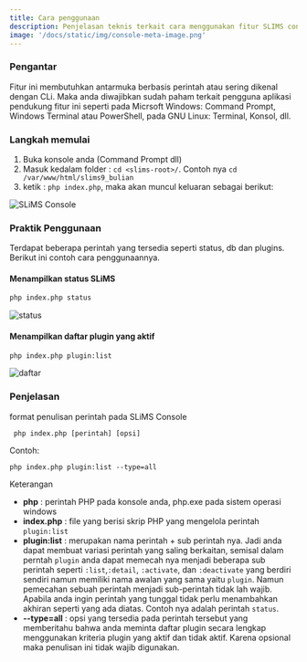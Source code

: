 ```yaml
---
title: Cara penggunaan
description: Penjelasan teknis terkait cara menggunakan fitur SLIMS console.
image: '/docs/static/img/console-meta-image.png'
---
```

### Pengantar
Fitur ini membutuhkan antarmuka berbasis perintah atau sering dikenal dengan CLi. Maka anda diwajibkan sudah paham terkait pengguna aplikasi pendukung fitur ini seperti pada Micrsoft Windows: Command Prompt, Windows Terminal atau PowerShell, pada GNU Linux: Terminal, Konsol, dll.

### Langkah memulai
1. Buka konsole anda (Command Prompt dll)
2. Masuk kedalam folder : ``` cd <slims-root>/ ```. Contoh nya ``` cd /var/www/html/slims9_bulian ```
3. ketik : ``` php index.php ```, maka akan muncul keluaran sebagai berikut:

![SLiMS Console](/img/console-meta-image.png)

### Praktik Penggunaan
Terdapat beberapa perintah yang tersedia seperti status, db dan plugins. Berikut ini contoh  cara penggunaannya.

#### Menampilkan status SLiMS

```bash
php index.php status
```

![status](/img/console-06-status.png)

#### Menampilkan daftar plugin yang aktif

```bash
php index.php plugin:list
```

![daftar](/img/console-06-olugin-list.png)

### Penjelasan
format penulisan perintah pada SLiMS Console

``` php index.php [perintah] [opsi]```

Contoh: 

``` php index.php plugin:list --type=all ```

Keterangan
* **php**  : perintah PHP pada konsole anda, php.exe pada sistem operasi windows
* **index.php**   : file yang berisi skrip PHP yang mengelola perintah ``` plugin:list ```
* **plugin:list** : merupakan nama perintah + sub perintah nya. Jadi anda dapat membuat variasi perintah yang saling berkaitan, semisal dalam perntah ```plugin``` anda dapat memecah nya menjadi beberapa sub perintah seperti ```:list```,```:detail```, ```:activate```, dan ```:deactivate``` yang berdiri sendiri namun memiliki nama awalan yang sama yaitu ```plugin```. Namun pemecahan sebuah perintah menjadi sub-perintah tidak lah wajib. Apabila anda ingin perintah yang tunggal tidak perlu menambahkan akhiran seperti yang ada diatas. Contoh nya adalah perintah ```status```.
* **--type=all**  : opsi yang tersedia pada perintah tersebut yang memberitahu bahwa anda meminta daftar plugin secara lengkap menggunakan kriteria plugin yang aktif dan tidak aktif. Karena opsional maka penulisan ini tidak wajib digunakan.